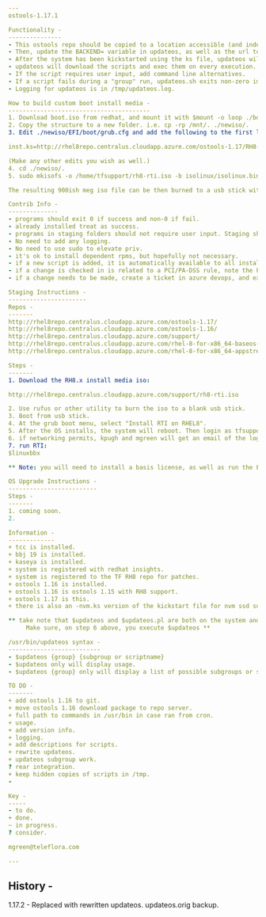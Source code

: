 ```yaml
---
ostools-1.17.1

Functionality -
---------------
- This ostools repo should be copied to a location accessible (and indexable) by httpd listing on port 80 to the outside world.
- Then, update the BACKEND= variable in updateos, as well as the url to the location of the updateos script, in the kickstart file(s).
- After the system has been kickstarted using the ks file, updateos will be availible to all users. (in the /usr/bin folder).
- updateos will download the scripts and exec them on every execution.
- If the script requires user input, add command line alternatives.
- If a script fails during a "group" run, updateos.sh exits non-zero immediately.
- Logging for updateos is in /tmp/updateos.log.

How to build custom boot install media -
----------------------------------------
1. Download boot.iso from redhat, and mount it with $mount -o loop ./boot.iso /mnt .
2. Copy the structure to a new folder. i.e. cp -rp /mnt/. ./newiso/.
3. Edit ./newiso/EFI/boot/grub.cfg and add the following to the first linux boot line:

inst.ks=http://rhel8repo.centralus.cloudapp.azure.com/ostools-1.17/RH8-RTI-silent.ks inst.stage2=http://rhel8repo.centralus.cloudapp.azure.com/rhel-8-for-x86_64-baseos-rpms

(Make any other edits you wish as well.)
4. cd ./newiso/.
5. sudo mkisofs -o /home/tfsupport/rh8-rti.iso -b isolinux/isolinux.bin -c isolinux/boot.cat --no-emul-boot --boot-load-size 4 --boot-info-table -J -R -V "Teleflora Linux POS" .

The resulting 900ish meg iso file can be then burned to a usb stick with any utility. i.e. rufus.

Contrib Info -
--------------
- programs should exit 0 if success and non-0 if fail.
- already installed treat as success.
- programs in staging folders should not require user input. Staging should be a silent install.
- No need to add any logging.
- No need to use sudo to elevate priv.
- it's ok to install dependent rpms, but hopefully not necessary.
- if a new script is added, it is automatically available to all installations of ostools-1.17.
- if a change is checked in is related to a PCI/PA-DSS rule, note the PA-DSS rule in the commit info.
- if a change needs to be made, create a ticket in azure devops, and explain the details including the related pci rule etc.

Staging Instructions -
----------------------
Repos -
-------
http://rhel8repo.centralus.cloudapp.azure.com/ostools-1.17/
http://rhel8repo.centralus.cloudapp.azure.com/ostools-1.16/
http://rhel8repo.centralus.cloudapp.azure.com/support/
http://rhel8repo.centralus.cloudapp.azure.com/rhel-8-for-x86_64-baseos-rpms/
http://rhel8repo.centralus.cloudapp.azure.com/rhel-8-for-x86_64-appstream-rpms/

Steps -
-------
1. Download the RH8.x install media iso:  

http://rhel8repo.centralus.cloudapp.azure.com/support/rh8-rti.iso

2. Use rufus or other utility to burn the iso to a blank usb stick.  
3. Boot from usb stick.  
4. At the grub boot menu, select "Install RTI on RHEL8".  
5. After the OS installs, the system will reboot. Then login as tfsupport - (normal daisy tfsupport password). You will be forced to change the tfsupport password on first login.  
6. if networking permits, kpugh and mgreen will get an email of the log file from the staging process.  
7. run RTI:
$linuxbbx

** Note: you will need to install a basis license, as well as run the EM_PWD script to set the enterprise manager password.**

OS Upgrade Instructions -
-------------------------
Steps -
-------
1. coming soon.
2.

Information -
-------------
+ tcc is installed.
+ bbj 19 is installed.
+ kaseya is installed.
+ system is registered with redhat insights.
+ system is registered to the TF RH8 repo for patches.
+ ostools 1.16 is installed.
+ ostools 1.16 is ostools 1.15 with RH8 support.
+ ostools 1.17 is this.
+ there is also an -nvm.ks version of the kickstart file for nvm ssd support.

** take note that $updateos and $updateos.pl are both on the system and do different things. 
     Make sure, on step 6 above, you execute $updateos **

/usr/bin/updateos syntax -
--------------------------
- $updateos {group} {subgroup or scriptname}
- $updateos only will display usage.
- $updateos {group} only will display a list of possible subgroups or scripts.

TO DO -
-------
+ add ostools 1.16 to git.
+ move ostools 1.16 download package to repo server.
+ full path to commands in /usr/bin in case ran from cron. 
+ usage.
+ add version info.
+ logging.
+ add descriptions for scripts.
+ rewrite updateos.
+ updateos subgroup work.
? rear integration.
+ keep hidden copies of scripts in /tmp.
-  

Key -
-----
- to do.
+ done.
~ in progress.
? consider.

mgreen@teleflora.com

---
```


History -
---------
1.17.2 - Replaced with rewritten updateos. updateos.orig backup.


